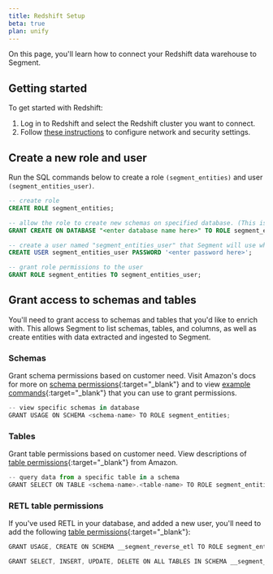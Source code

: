 ```yaml
---
title: Redshift Setup
beta: true
plan: unify
---
```


On this page, you'll learn how to connect your Redshift data warehouse to Segment. 

## Getting started 

To get started with Redshift:
1. Log in to Redshift and select the Redshift cluster you want to connect. 
2. Follow [these instructions](/docs/connections/storage/catalog/redshift/#networking) to configure network and security settings.

## Create a new role and user

Run the SQL commands below to create a role `(segment_entities)` and user `(segment_entities_user)`.

```sql
-- create role
CREATE ROLE segment_entities;

-- allow the role to create new schemas on specified database. (This is the name you chose when provisioning your cluster)
GRANT CREATE ON DATABASE "<enter database name here>" TO ROLE segment_entities;

-- create a user named "segment_entities_user" that Segment will use when connecting to your Redshift cluster. 
CREATE USER segment_entities_user PASSWORD '<enter password here>';

-- grant role permissions to the user
GRANT ROLE segment_entities TO segment_entities_user;
```

## Grant access to schemas and tables

You'll need to grant access to schemas and tables that you'd like to enrich with. This allows Segment to list schemas, tables, and columns, as well as create entities with data extracted and ingested to Segment.

### Schemas

Grant schema permissions based on customer need. Visit Amazon's docs for more on [schema permissions](https://docs.aws.amazon.com/redshift/latest/dg/r_GRANT.html){:target="_blank"} and to view [example commands](https://docs.aws.amazon.com/redshift/latest/dg/r_GRANT-examples.html){:target="_blank"} that you can use to grant permissions.

```ts
-- view specific schemas in database
GRANT USAGE ON SCHEMA <schema-name> TO ROLE segment_entities;
```

### Tables

Grant table permissions based on customer need. View descriptions of [table permissions](https://docs.aws.amazon.com/redshift/latest/dg/r_GRANT.html){:target="_blank"} from Amazon.

```ts
-- query data from a specific table in a schema
GRANT SELECT ON TABLE <schema-name>.<table-name> TO ROLE segment_entities;
```

### RETL table permissions

If you've used RETL in your database, and added a new user, you'll need to add the following [table permissions](https://docs.aws.amazon.com/redshift/latest/dg/r_GRANT.html){:target="_blank"}:

```ts
GRANT USAGE, CREATE ON SCHEMA __segment_reverse_etl TO ROLE segment_entities;

GRANT SELECT, INSERT, UPDATE, DELETE ON ALL TABLES IN SCHEMA __segment_reverse_etl TO ROLE segment_entities;
```
